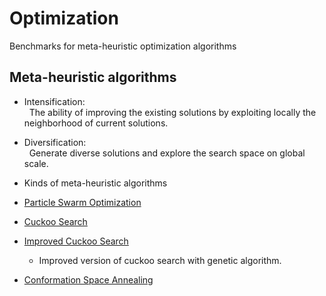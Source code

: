# Optimization
Benchmarks for meta-heuristic optimization algorithms

## Meta-heuristic algorithms
* Intensification: <br/> 
 &nbsp; The ability of improving the existing solutions by exploiting locally the neighborhood of current solutions. 
* Diversification: <br/>
 &nbsp; Generate diverse solutions and explore the search space on global scale.

* Kinds of meta-heuristic algorithms
 * [Particle Swarm Optimization](https://en.wikipedia.org/wiki/Particle_swarm_optimization) 
 * [Cuckoo Search](https://www.cs.tufts.edu/comp/150GA/homeworks/hw3/_reading7%20Cuckoo%20search.pdf)
 * [Improved Cuckoo Search](https://ieeexplore.ieee.org/document/8412665)
   + Improved version of cuckoo search with genetic algorithm.
 * [Conformation Space Annealing](https://www.sciencedirect.com/science/article/pii/S0010465517303351)
